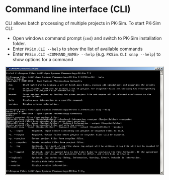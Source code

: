 # Command line interface (CLI)
    
CLI allows batch processing of multiple projects in PK-Sim.
To start PK-Sim CLI: 
* Open windows command prompt (`cmd`) and switch to PK-Sim installation folder.
* Enter `PKSim.CLI --help` to show the list of available commands
* Enter `PKSim.CLI <COMMAND_NAME> --help` (e.g. `PKSim.CLI snap --help`) to show options for a command


![cli](../assets/images/part-3/CLI.jpg)
